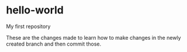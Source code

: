 # hello-world
My first repository

These are the changes made to learn how to make changes in the newly created branch and then commit those. 
